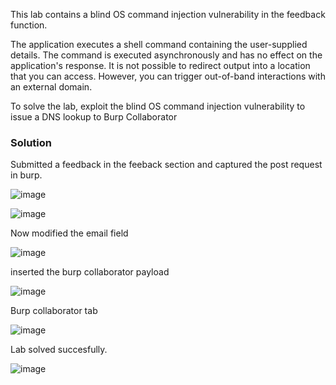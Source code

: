 This lab contains a blind OS command injection vulnerability in the feedback function.

The application executes a shell command containing the user-supplied details. The command is executed asynchronously and has no effect on the application's response. It is not possible to redirect output into a location that you can access. However, you can trigger out-of-band interactions with an external domain.

To solve the lab, exploit the blind OS command injection vulnerability to issue a DNS lookup to Burp Collaborator

### Solution

Submitted a feedback in the feeback section and captured the post request in burp.

![image](https://github.com/RahulMMenon011/PortSwigger_Labs/assets/140642506/a1014b49-eae5-4260-8064-942dbef917f8)

![image](https://github.com/RahulMMenon011/PortSwigger_Labs/assets/140642506/44eb8121-5ef2-4be4-a636-c124f1cc6eec)

Now modified the email field

![image](https://github.com/RahulMMenon011/PortSwigger_Labs/assets/140642506/68317e8b-f396-477b-9910-01a6b2506196)

inserted the burp collaborator payload

![image](https://github.com/RahulMMenon011/PortSwigger_Labs/assets/140642506/eafa1ebe-684d-4066-9842-f23b779e983b)

Burp collaborator tab

![image](https://github.com/RahulMMenon011/PortSwigger_Labs/assets/140642506/188c4060-0c62-49b0-a360-d5667fbbb908)

Lab solved succesfully.

![image](https://github.com/RahulMMenon011/PortSwigger_Labs/assets/140642506/e281bf6b-c0be-46b6-8998-86e4b944e079)


